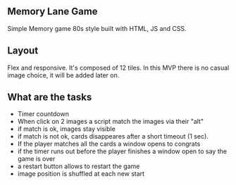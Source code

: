 ## Memory Lane Game

Simple Memory game 80s style built with HTML, JS and CSS.

## Layout
Flex and responsive. It's composed of 12 tiles. In this MVP there is no casual image choice, it will be added later on.

## What are the tasks 
- Timer countdown
- When click on 2 images a script match the images via their "alt"
- if match is ok, images stay visible
- if match is not ok, cards disappeares after a short timeout (1 sec).
- If the player matches all the cards a window opens to congrats
- if the timer runs out before the player finishes a window open to say the game is over
- a restart button allows to restart the game
- image position is shuffled at each new start

